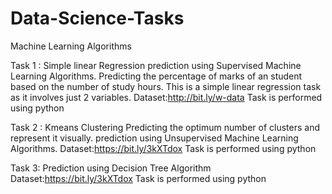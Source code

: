 # Data-Science-Tasks
Machine Learning Algorithms 

Task 1 : Simple linear Regression 
prediction using Supervised Machine Learning Algorithms.
Predicting the percentage of marks of an student based on the number of study hours.
This is a simple linear  regression task as it involves just 2 variables.
Dataset:http://bit.ly/w-data
Task is performed using python


Task 2 : Kmeans Clustering
Predicting  the optimum number of  clusters and represent it visually.
prediction using Unsupervised Machine Learning Algorithms.
Dataset:https://bit.ly/3kXTdox
Task is performed using python

Task 3:
Prediction using Decision Tree Algorithm
Dataset:https://bit.ly/3kXTdox
Task is performed using python
